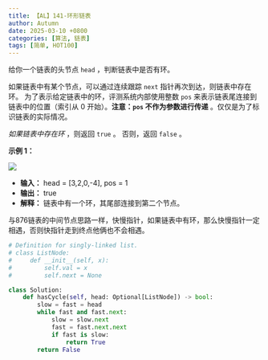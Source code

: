 ```yaml
---
title: 【AL】141-环形链表
author: Autumn
date: 2025-03-10 +0800
categories: [算法, 链表]
tags: [简单, HOT100]
---
```


给你一个链表的头节点 `head` ，判断链表中是否有环。

如果链表中有某个节点，可以通过连续跟踪 `next` 指针再次到达，则链表中存在环。 为了表示给定链表中的环，评测系统内部使用整数 `pos` 来表示链表尾连接到链表中的位置（索引从 0 开始）。**注意：`pos` 不作为参数进行传递** 。仅仅是为了标识链表的实际情况。

_如果链表中存在环_ ，则返回 `true` 。 否则，返回 `false` 。

**示例 1：**

![](https://assets.leetcode-cn.com/aliyun-lc-upload/uploads/2018/12/07/circularlinkedlist.png)

- **输入：** head = [3,2,0,-4], pos = 1
- **输出：** true
- **解释：** 链表中有一个环，其尾部连接到第二个节点。

与876链表的中间节点思路一样，快慢指针，如果链表中有环，那么快慢指针一定相遇，否则快指针走到终点他俩也不会相遇。

```python
# Definition for singly-linked list.
# class ListNode:
#     def __init__(self, x):
#         self.val = x
#         self.next = None

class Solution:
    def hasCycle(self, head: Optional[ListNode]) -> bool:
        slow = fast = head 
        while fast and fast.next:
            slow = slow.next 
            fast = fast.next.next 
            if fast is slow:
                return True
        return False
```

